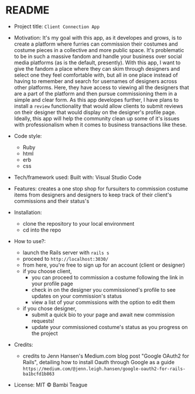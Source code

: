 # README

- Project title: `Client Connection App`

- Motivation:
  It's my goal with this app, as it developes and grows, is to create a platform where furries can commission their costumes and costume pieces in a collective and more public space. It's problematic to be in such a massive fandom and handle your business over social media platforms (as is the default, presently). With this app, I want to give the fandom a place where they can skim through designers and select one they feel comfortable with, but all in one place instead of having to remember and search for usernames of designers across other platforms. Here, they have access to viewing all the designers that are a part of the platform and then pursue commissioning them in a simple and clear form. As this app developes further, I have plans to install a `review` functionality that would allow clients to submit reviews on their designer that would display on the designer's profile page. Ideally, this app will help the community clean up some of it's issues with professionalism when it comes to business transactions like these. 

- Code style:
  - Ruby
  - html
  - erb
  - css

- Tech/framework used:
  Built with: Visual Studio Code

- Features:
  creates a one stop shop for fursuiters to commission costume items from designers and designers to keep track of their client's commissions and their status's

- Installation:
  - clone the repository to your local environment
  - cd into the repo

- How to use?:
  - launch the Rails server with `rails s`
  - proceed to `http://localhost:3030/`
  - from here, you're free to sign up for an account (client or designer)
  - if you choose client, 
    - you can proceed to commission a costume following the link in your profile page
    - check in on the designer you commissioned's profile to see updates on your commission's status
    - view a list of your commissions with the option to edit them
  - if you chose designer,
    -  submit a quick bio to your page and await new commission requests!
    - update your commissioned costume's status as you progress on the project

- Credits:
  - credits to Jenn Hansen's Medium.com blog post "Google OAuth2 for Rails", detailing how to install Oauth through Google as a guide
        `https://medium.com/@jenn.leigh.hansen/google-oauth2-for-rails-ba1bcfd1b863`

- License:
    MIT © Bambi Teague